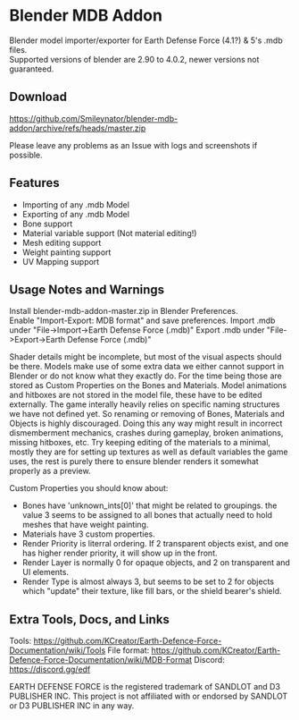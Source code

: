 # Blender MDB Addon
Blender model importer/exporter for Earth Defense Force (4.1?) & 5's .mdb files.  
Supported versions of blender are 2.90 to 4.0.2, newer versions not guaranteed.

## Download
https://github.com/Smileynator/blender-mdb-addon/archive/refs/heads/master.zip

Please leave any problems as an Issue with logs and screenshots if possible.

## Features
- Importing of any .mdb Model
- Exporting of any .mdb Model
- Bone support
- Material variable support (Not material editing!)
- Mesh editing support
- Weight painting support
- UV Mapping support

## Usage Notes and Warnings
Install blender-mdb-addon-master.zip in Blender Preferences.  
Enable "Import-Export: MDB format" and save preferences.
Import .mdb under "File->Import->Earth Defense Force (.mdb)"
Export .mdb under "File->Export->Earth Defense Force (.mdb)"

Shader details might be incomplete, but most of the visual aspects should be there.
Models make use of some extra data we either cannot support in Blender or do not know what they exactly do. For the time being those are stored as Custom Properties on the Bones and Materials.
Model animations and hitboxes are not stored in the model file, these have to be edited externally.
The game interally heavily relies on specific naming structures we have not defined yet. So renaming or removing of Bones, Materials and Objects is highly discouraged. Doing this any way might result in incorrect dismemberment mechanics, crashes during gameplay, broken animations, missing hitboxes, etc.
Try keeping editing of the materials to a minimal, mostly they are for setting up textures as well as default variables the game uses, the rest is purely there to ensure blender renders it somewhat properly as a preview.

Custom Properties you should know about:
- Bones have 'unknown_ints[0]' that might be related to groupings. the value 3 seems to be assigned to all bones that actually need to hold meshes that have weight painting.
- Materials have 3 custom properties.
- Render Priority is literral ordering. If 2 transparent objects exist, and one has higher render priority, it will show up in the front.
- Render Layer is normally 0 for opaque objects, and 2 on transparent and UI elements.
- Render Type is almost always 3, but seems to be set to 2 for objects which "update" their texture, like fill bars, or the shield bearer's shield.

## Extra Tools, Docs, and Links
Tools: https://github.com/KCreator/Earth-Defence-Force-Documentation/wiki/Tools
File format: https://github.com/KCreator/Earth-Defence-Force-Documentation/wiki/MDB-Format
Discord: https://discord.gg/edf

EARTH DEFENSE FORCE is the registered trademark of SANDLOT and D3 PUBLISHER INC. This project is not affiliated with or endorsed by SANDLOT or D3 PUBLISHER INC in any way.
